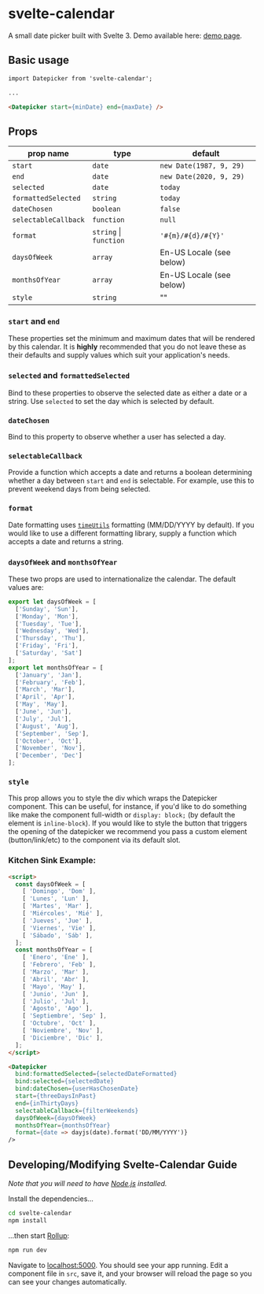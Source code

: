 # svelte-calendar

A small date picker built with Svelte 3. Demo available here: [demo page].

## Basic usage

```html
import Datepicker from 'svelte-calendar';

...

<Datepicker start={minDate} end={maxDate} />
```

## Props

prop name            | type                   | default
---------------------|------------------------|-------------------------
`start`              | `date`                 | `new Date(1987, 9, 29)`
`end`                | `date`                 | `new Date(2020, 9, 29)`
`selected`           | `date`                 | `today`
`formattedSelected`  | `string`               | `today`
`dateChosen`         | `boolean`              | `false`
`selectableCallback` | `function`             | `null`
`format`             | `string` \| `function` | `'#{m}/#{d}/#{Y}'`
`daysOfWeek`         | `array`                | En-US Locale (see below)
`monthsOfYear`       | `array`                | En-US Locale (see below)
`style`              | `string`               | ""

### `start` and `end`
These properties set the minimum and maximum dates that will be rendered by this calendar.  It is **highly** recommended that you do not leave these as their defaults and supply values which suit your application's needs.

### `selected` and `formattedSelected`
Bind to these properties to observe the selected date as either a date or a string.  Use `selected` to set the day which is selected by default.

### `dateChosen`
Bind to this property to observe whether a user has selected a day.

### `selectableCallback`
Provide a function which accepts a date and returns a boolean determining whether a day between `start` and `end` is selectable.  For example, use this to prevent weekend days from being selected.

### `format`
Date formatting uses [`timeUtils`] formatting (MM/DD/YYYY by default).  If you would like to use a different formatting library, supply a function which accepts a date and returns a string. 

### `daysOfWeek` and `monthsOfYear`
These two props are used to internationalize the calendar.  The default values are: 

```javascript
export let daysOfWeek = [
  ['Sunday', 'Sun'],
  ['Monday', 'Mon'],
  ['Tuesday', 'Tue'],
  ['Wednesday', 'Wed'],
  ['Thursday', 'Thu'],
  ['Friday', 'Fri'],
  ['Saturday', 'Sat']
];
export let monthsOfYear = [
  ['January', 'Jan'],
  ['February', 'Feb'],
  ['March', 'Mar'],
  ['April', 'Apr'],
  ['May', 'May'],
  ['June', 'Jun'],
  ['July', 'Jul'],
  ['August', 'Aug'],
  ['September', 'Sep'],
  ['October', 'Oct'],
  ['November', 'Nov'],
  ['December', 'Dec']
];
```

### `style`
This prop allows you to style the div which wraps the Datepicker component.  This can be useful, for instance, if you'd like to do something like make the component full-width or `display: block;` (by default the element is `inline-block`).  If you would like to style the button that triggers the opening of the datepicker we recommend you pass a custom element (button/link/etc) to the component via its default slot.

### Kitchen Sink Example:
```html
<script>
  const daysOfWeek = [
    [ 'Domingo', 'Dom' ],
    [ 'Lunes', 'Lun' ],
    [ 'Martes', 'Mar' ],
    [ 'Miércoles', 'Mié' ],
    [ 'Jueves', 'Jue' ],
    [ 'Viernes', 'Vie' ],
    [ 'Sábado', 'Sáb' ],
  ];
  const monthsOfYear = [
    [ 'Enero', 'Ene' ],
    [ 'Febrero', 'Feb' ],
    [ 'Marzo', 'Mar' ],
    [ 'Abril', 'Abr' ],
    [ 'Mayo', 'May' ],
    [ 'Junio', 'Jun' ],
    [ 'Julio', 'Jul' ],
    [ 'Agosto', 'Ago' ],
    [ 'Septiembre', 'Sep' ],
    [ 'Octubre', 'Oct' ],
    [ 'Noviembre', 'Nov' ],
    [ 'Diciembre', 'Dic' ],
  ];
</script>

<Datepicker
  bind:formattedSelected={selectedDateFormatted}
  bind:selected={selectedDate}
  bind:dateChosen={userHasChosenDate}
  start={threeDaysInPast}
  end={inThirtyDays}
  selectableCallback={filterWeekends}
  daysOfWeek={daysOfWeek}
  monthsOfYear={monthsOfYear}
  format={date => dayjs(date).format('DD/MM/YYYY')}
/>
```

## Developing/Modifying Svelte-Calendar Guide

*Note that you will need to have [Node.js] installed.*

Install the dependencies...

```bash
cd svelte-calendar
npm install
```

...then start [Rollup]:

```bash
npm run dev
```

Navigate to [localhost:5000]. You should see your app running. Edit a component file in `src`, save it, and your browser will reload the page so you can see your changes automatically.

[demo page]: https://6edesign.github.io/svelte-calendar/
[`timeUtils`]: https://github.com/6eDesign/timeUtils
[`Date`]: https://developer.mozilla.org/en-US/docs/Web/JavaScript/Reference/Global_Objects/Date
[Node.js]: https://nodejs.org
[Rollup]: https://rollupjs.org
[localhost:5000]: http://localhost:5000
